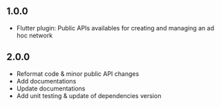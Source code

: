 ## 1.0.0

* Flutter plugin: Public APIs availables for creating and managing an ad hoc network

## 2.0.0

* Reformat code & minor public API changes
* Add documentations
* Update documentations
* Add unit testing & update of dependencies version
